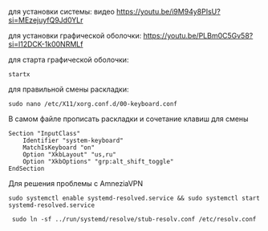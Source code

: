 для установки системы:
видео https://youtu.be/i9M94y8PIsU?si=MEzejuyfQ9Jd0YLr

для установки графической оболочки: https://youtu.be/PLBm0C5Gv58?si=l12DCK-1k00NRMLf

для старта графической оболочки:
```
startx
```


для правильной смены раскладки:
```
sudo nano /etc/X11/xorg.conf.d/00-keyboard.conf
```
В самом файле прописать раскладки и сочетание клавиш для смены
```
Section "InputClass"
    Identifier "system-keyboard"
    MatchIsKeyboard "on"
    Option "XkbLayout" "us,ru"
    Option "XkbOptions" "grp:alt_shift_toggle"
EndSection
```

Для решения проблемы с AmneziaVPN
```
sudo systemctl enable systemd-resolved.service && sudo systemctl start systemd-resolved.service
```
```
 sudo ln -sf ../run/systemd/resolve/stub-resolv.conf /etc/resolv.conf
```
